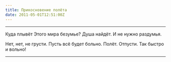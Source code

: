 ```yaml
---
title: Прикосновение полёта
date: 2011-05-01T12:51:00Z
---
```


***
Куда плывёт
Этого мира безумье?
Душа найдёт.
И не нужно раздумья.

Нет, нет, не грусти.
Пусть всё будет больно.
Полёт. Отпусти.
Так быстро и вольно!
***

